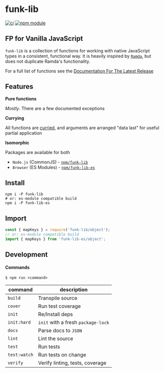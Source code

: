 # funk-lib

[![ci](https://img.shields.io/circleci/project/github/colbydauph/funk-lib/master.svg)](https://circleci.com/gh/colbydauph/funk-lib/tree/master)
[![npm module](https://badge.fury.io/js/funk-lib.svg)](https://www.npmjs.org/package/funk-lib)

## FP for Vanilla JavaScript

`funk-lib` is a collection of functions for working with native JavaScript types in a consistent, functional way. It is heavily inspired by [`Ramda`](https://ramdajs.com), but does not duplicate Ramda's functionality.

For a full list of functions see the [Documentation For The Latest Release](https://funk-lib.com)


## Features

**Pure functions**

*Mostly*. There are a few documented exceptions

**Currying**

All functions are [curried](https://ramdajs.com/docs/#curry), and arguments are arranged "data last" for useful partial application


**Isomorphic**

Packages are available for both
- `Node.js` (CommonJS) - [`npm/funk-lib`](https://www.npmjs.com/package/funk-lib)
- `Browser` (ES Modules) - [`npm/funk-lib-es`](https://www.npmjs.com/package/funk-lib-es)


## Install
```shell
npm i -P funk-lib
# or: es-module compatible build
npm i -P funk-lib-es
```

## Import
```javascript
const { mapKeys } = require('funk-lib/object');
// or: es-module compatible build
import { mapKeys } from 'funk-lib-es/object';
```


## Development

#### Commands

`$ npm run <command>`

| command      | description   |
|--------------|---------------|
| `build`      | Transpile source |
| `cover`      | Run test coverage |
| `init`       | Re/Install deps |
| `init:hard`  | `init` with a fresh `package-lock` |
| `docs`       | Parse docs to `JSON` |
| `lint`       | Lint the source |
| `test`       | Run tests |
| `test:watch` | Run tests on change |
| `verify`     | Verify linting, tests, coverage |